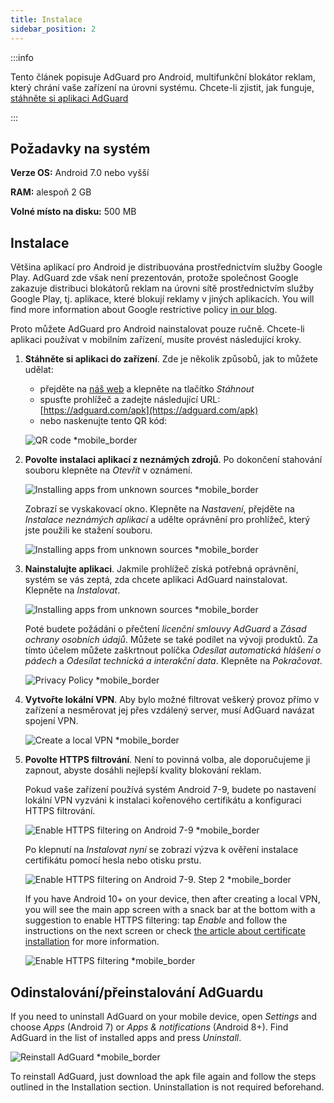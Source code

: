 ```yaml
---
title: Instalace
sidebar_position: 2
---
```


:::info

Tento článek popisuje AdGuard pro Android, multifunkční blokátor reklam, který chrání vaše zařízení na úrovni systému. Chcete-li zjistit, jak funguje, [stáhněte si aplikaci AdGuard](https://agrd.io/download-kb-adblock)

:::

## Požadavky na systém

**Verze OS:** Android 7.0 nebo vyšší

**RAM:** alespoň 2 GB

**Volné místo na disku:** 500 MB

## Instalace

Většina aplikací pro Android je distribuována prostřednictvím služby Google Play. AdGuard zde však není prezentován, protože společnost Google zakazuje distribuci blokátorů reklam na úrovni sítě prostřednictvím služby Google Play, tj. aplikace, které blokují reklamy v jiných aplikacích. You will find more information about Google restrictive policy [in our blog](https://adguard.com/blog/adguard-google-play-removal.html).

Proto můžete AdGuard pro Android nainstalovat pouze ručně. Chcete-li aplikaci používat v mobilním zařízení, musíte provést následující kroky.

1. **Stáhněte si aplikaci do zařízení**. Zde je několik způsobů, jak to můžete udělat:

    - přejděte na [náš web](https://adguard.com/adguard-android/overview.html) a klepněte na tlačítko *Stáhnout*
    - spusťte prohlížeč a zadejte následující URL: [https://adguard.com/apk](https://adguard.com/apk)
    - nebo naskenujte tento QR kód:

    ![QR code *mobile_border](https://cdn.adtidy.org/content/kb/ad_blocker/android/installation/inst-qr-en-1.png)

1. **Povolte instalaci aplikací z neznámých zdrojů**. Po dokončení stahování souboru klepněte na *Otevřít* v oznámení.

    ![Installing apps from unknown sources *mobile_border](https://cdn.adtidy.org/content/kb/ad_blocker/android/installation/inst_1.png)

    Zobrazí se vyskakovací okno. Klepněte na *Nastavení*, přejděte na *Instalace neznámých aplikací* a udělte oprávnění pro prohlížeč, který jste použili ke stažení souboru.

    ![Installing apps from unknown sources *mobile_border](https://cdn.adtidy.org/content/kb/ad_blocker/android/installation/inst_3.png)

1. **Nainstalujte aplikaci**. Jakmile prohlížeč získá potřebná oprávnění, systém se vás zeptá, zda chcete aplikaci AdGuard nainstalovat. Klepněte na *Instalovat*.

    ![Installing apps from unknown sources *mobile_border](https://cdn.adtidy.org/content/kb/ad_blocker/android/installation/inst_4.png)

    Poté budete požádáni o přečtení *licenční smlouvy AdGuard* a *Zásad ochrany osobních údajů*. Můžete se také podílet na vývoji produktů. Za tímto účelem můžete zaškrtnout políčka *Odesílat automatická hlášení o pádech* a *Odesílat technická a interakční data*. Klepněte na *Pokračovat*.

    ![Privacy Policy *mobile_border](https://cdn.adtidy.org/content/kb/ad_blocker/android/installation/fl_3.png)

1. **Vytvořte lokální VPN**. Aby bylo možné filtrovat veškerý provoz přímo v zařízení a nesměrovat jej přes vzdálený server, musí AdGuard navázat spojení VPN.

    ![Create a local VPN *mobile_border](https://cdn.adtidy.org/content/kb/ad_blocker/android/installation/fl_2.png)

1. **Povolte HTTPS filtrování**. Není to povinná volba, ale doporučujeme ji zapnout, abyste dosáhli nejlepší kvality blokování reklam.

    Pokud vaše zařízení používá systém Android 7-9, budete po nastavení lokální VPN vyzváni k instalaci kořenového certifikátu a konfiguraci HTTPS filtrování.

    ![Enable HTTPS filtering on Android 7-9 *mobile_border](https://cdn.adtidy.org/content/kb/ad_blocker/android/installation/cert_1.jpg)

    Po klepnutí na *Instalovat nyní* se zobrazí výzva k ověření instalace certifikátu pomocí hesla nebo otisku prstu.

    ![Enable HTTPS filtering on Android 7-9. Step 2 *mobile_border](https://cdn.adtidy.org/content/kb/ad_blocker/android/installation/cert_2.jpg)

    If you have Android 10+ on your device, then after creating a local VPN, you will see the main app screen with a snack bar at the bottom with a suggestion to enable HTTPS filtering: tap *Enable* and follow the instructions on the next screen or check [the article about certificate installation](solving-problems/manual-certificate.md) for more information.

    ![Enable HTTPS filtering *mobile_border](https://cdn.adtidy.org/content/kb/ad_blocker/android/installation/fl_5.png)

## Odinstalování/přeinstalování AdGuardu

If you need to uninstall AdGuard on your mobile device, open *Settings* and choose *Apps* (Android 7) or *Apps & notifications* (Android 8+). Find AdGuard in the list of installed apps and press *Uninstall*.

![Reinstall AdGuard *mobile_border](https://cdn.adtidy.org/content/kb/ad_blocker/android/installation/inst_4.png)

To reinstall AdGuard, just download the apk file again and follow the steps outlined in the Installation section. Uninstallation is not required beforehand.
